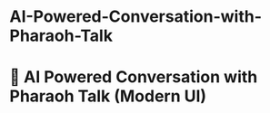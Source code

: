 # AI-Powered-Conversation-with-Pharaoh-Talk
# 💬 AI Powered Conversation with Pharaoh Talk (Modern UI)
